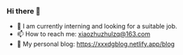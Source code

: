 ### Hi there 👋

- 🔭 I am currently interning and looking for a suitable job.
- 📫 How to reach me: xiaozhuzhulzq@163.com
- 🔗 My personal blog: https://xxxdgblog.netlify.app/blog
  

<!--
**XIAOZHUXUEJAVA/XIAOZHUXUEJAVA** is a ✨ _special_ ✨ repository because its `README.md` (this file) appears on your GitHub profile.

Here are some ideas to get you started:

- 🔭 I’m currently working on ...
- 🌱 I’m currently learning ...
- 👯 I’m looking to collaborate on ...
- 🤔 I’m looking for help with ...
- 💬 Ask me about ...
- 📫 How to reach me: ...
- 😄 Pronouns: ...
- ⚡ Fun fact: ...
-->
